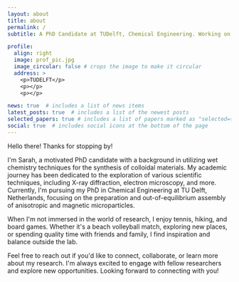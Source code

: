 ```yaml
---
layout: about
title: about
permalink: /
subtitle: A PhD Candidate at TUDelft, Chemical Engineering. Working on Soft Matter.

profile:
  align: right
  image: prof_pic.jpg
  image_circular: false # crops the image to make it circular
  address: >
    <p>TUDELFT</p>
    <p></p>
    <p></p>

news: true  # includes a list of news items
latest_posts: true  # includes a list of the newest posts
selected_papers: true # includes a list of papers marked as "selected={true}"
social: true  # includes social icons at the bottom of the page
---
```


Hello there! Thanks for stopping by!

I'm Sarah, a motivated PhD candidate with a background in utilizing wet chemistry techniques for the synthesis of colloidal materials. My academic journey has been dedicated to the exploration of various scientific techniques, including X-ray diffraction, electron microscopy, and more. Currently, I'm pursuing my PhD in Chemical Engineering at TU Delft, Netherlands, focusing on the preparation and out-of-equilibrium assembly of anisotropic and magnetic microparticles.

When I'm not immersed in the world of research, I enjoy tennis, hiking, and board games. Whether it's a beach volleyball match, exploring new places, or spending quality time with friends and family, I find inspiration and balance outside the lab.

Feel free to reach out if you'd like to connect, collaborate, or learn more about my research. I'm always excited to engage with fellow researchers and explore new opportunities. Looking forward to connecting with you!